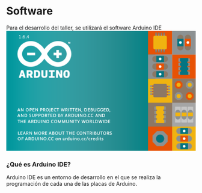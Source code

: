 # Software

Para el desarrollo del taller, se utilizará el software Arduino IDE
<img src="/images/logo_arduino.png" alt="Arduino IDE"/>

### ¿Qué es Arduino IDE?

Arduino IDE es un entorno de desarrollo en el que se realiza la programación de cada una de las placas de Arduino. 
